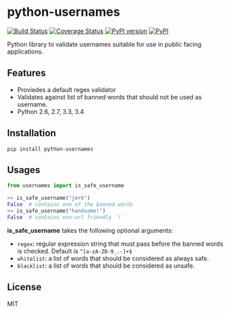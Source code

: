 # python-usernames

[![Build Status](https://travis-ci.org/theskumar/python-usernames.svg?branch=v0.1.0)](https://travis-ci.org/theskumar/python-usernames) [![Coverage Status](https://coveralls.io/repos/theskumar/python-usernames/badge.svg?branch=master&service=github)](https://coveralls.io/github/theskumar/python-usernames?branch=master) [![PyPI version](https://badge.fury.io/py/python-usernames.svg)](http://badge.fury.io/py/python-usernames) [![PyPI](https://img.shields.io/pypi/dm/python-usernames.svg)](https://pypi.python.org/pypi/python-usernames)

Python library to validate usernames suitable for use in public facing applications.

## Features

- Proviedes a default regex validator
- Validates against list of banned words that should not be used as username.
- Python 2.6, 2.7, 3.3, 3.4

## Installation

```
pip install python-usernames
```

## Usages

```python
from usernames import is_safe_username

>> is_safe_username("jerk")
False  # contains one of the banned words
>> is_safe_username("handsome!")
False  # contains non-url friendly `!`
```

__is_safe_username__ takes the following optional arguments:

- `regex`: regular expression string that must pass before the banned words is checked. Default is `^[a-zA-Z0-9_.-]+$`
- `whitelist`: a list of words that should be considered as always safe.
- `blacklist`: a list of words that should be considered as unsafe.

## License
MIT
